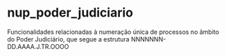 # nup_poder_judiciario
Funcionalidades relacionadas à numeração única de processos no âmbito do Poder Judiciário, que segue a estrutura NNNNNNN-DD.AAAA.J.TR.OOOO

